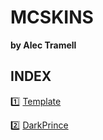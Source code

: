 # MCSKINS #

**by Alec Tramell**

## INDEX ##

:one: [Template](https://raw.githubusercontent.com/alectramell/mcskins/master/template.png)

:two: [DarkPrince](https://raw.githubusercontent.com/alectramell/mcskins/master/darkprince.png)
